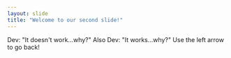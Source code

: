 ```yaml
---
layout: slide
title: "Welcome to our second slide!"
---
```

Dev: "It doesn't work...why?"
Also Dev: "It works...why?"
Use the left arrow to go back!
